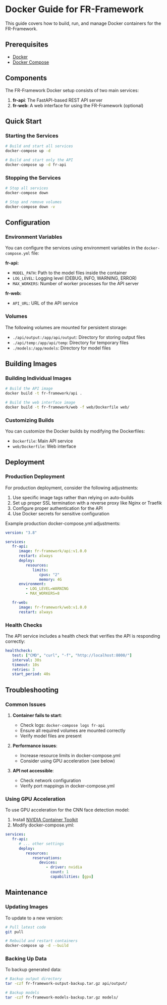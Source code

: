# Docker Guide for FR-Framework

This guide covers how to build, run, and manage Docker containers for the FR-Framework.

## Prerequisites

-  [Docker](https://www.docker.com/get-started)
-  [Docker Compose](https://docs.docker.com/compose/install/)

## Components

The FR-Framework Docker setup consists of two main services:

1. **fr-api**: The FastAPI-based REST API server
2. **fr-web**: A web interface for using the FR-Framework (optional)

## Quick Start

### Starting the Services

```bash
# Build and start all services
docker-compose up -d

# Build and start only the API
docker-compose up -d fr-api
```

### Stopping the Services

```bash
# Stop all services
docker-compose down

# Stop and remove volumes
docker-compose down -v
```

## Configuration

### Environment Variables

You can configure the services using environment variables in the `docker-compose.yml` file:

**fr-api:**

-  `MODEL_PATH`: Path to the model files inside the container
-  `LOG_LEVEL`: Logging level (DEBUG, INFO, WARNING, ERROR)
-  `MAX_WORKERS`: Number of worker processes for the API server

**fr-web:**

-  `API_URL`: URL of the API service

### Volumes

The following volumes are mounted for persistent storage:

-  `./api/output:/app/api/output`: Directory for storing output files
-  `./api/temp:/app/api/temp`: Directory for temporary files
-  `./models:/app/models`: Directory for model files

## Building Images

### Building Individual Images

```bash
# Build the API image
docker build -t fr-framework/api .

# Build the web interface image
docker build -t fr-framework/web -f web/Dockerfile web/
```

### Customizing Builds

You can customize the Docker builds by modifying the Dockerfiles:

-  `Dockerfile`: Main API service
-  `web/Dockerfile`: Web interface

## Deployment

### Production Deployment

For production deployment, consider the following adjustments:

1. Use specific image tags rather than relying on auto-builds
2. Set up proper SSL termination with a reverse proxy like Nginx or Traefik
3. Configure proper authentication for the API
4. Use Docker secrets for sensitive configuration

Example production docker-compose.yml adjustments:

```yaml
version: "3.8"

services:
   fr-api:
      image: fr-framework/api:v1.0.0
      restart: always
      deploy:
         resources:
            limits:
               cpus: "2"
               memory: 4G
      environment:
         - LOG_LEVEL=WARNING
         - MAX_WORKERS=8

   fr-web:
      image: fr-framework/web:v1.0.0
      restart: always
```

### Health Checks

The API service includes a health check that verifies the API is responding correctly:

```yaml
healthcheck:
   test: ["CMD", "curl", "-f", "http://localhost:8000/"]
   interval: 30s
   timeout: 10s
   retries: 3
   start_period: 40s
```

## Troubleshooting

### Common Issues

1. **Container fails to start**:

   -  Check logs: `docker-compose logs fr-api`
   -  Ensure all required volumes are mounted correctly
   -  Verify model files are present

2. **Performance issues**:

   -  Increase resource limits in docker-compose.yml
   -  Consider using GPU acceleration (see below)

3. **API not accessible**:
   -  Check network configuration
   -  Verify port mappings in docker-compose.yml

### Using GPU Acceleration

To use GPU acceleration for the CNN face detection model:

1. Install [NVIDIA Container Toolkit](https://github.com/NVIDIA/nvidia-docker)
2. Modify docker-compose.yml:

```yaml
services:
   fr-api:
      # ... other settings
      deploy:
         resources:
            reservations:
               devices:
                  - driver: nvidia
                    count: 1
                    capabilities: [gpu]
```

## Maintenance

### Updating Images

To update to a new version:

```bash
# Pull latest code
git pull

# Rebuild and restart containers
docker-compose up -d --build
```

### Backing Up Data

To backup generated data:

```bash
# Backup output directory
tar -czf fr-framework-output-backup.tar.gz api/output/

# Backup models
tar -czf fr-framework-models-backup.tar.gz models/
```
